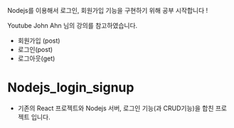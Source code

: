 Nodejs를 이용해서 로그인, 회원가입 기능을 구현하기 위해 공부 시작합니다 !

Youtube John Ahn 님의 강의를 참고하였습니다.

- 회원가입 (post)
- 로그인(post)
- 로그아웃(get)
# Nodejs_login_signup


- 기존의 React 프로젝트와 Nodejs 서버, 로그인 기능(과 CRUD기능)을 합친 프로젝트 입니다.
